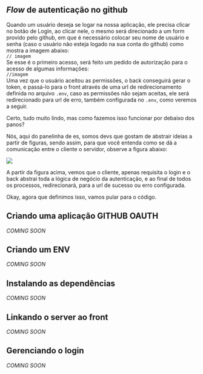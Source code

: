 ## *Flow* de autenticação no github
    
Quando um usuário deseja se logar na nossa aplicação, ele precisa clicar no botão de Login, ao clicar nele, 
o mesmo será direcionado a um form provido pelo github, em que é necessário colocar seu nome de 
usuário e senha (caso o usuário não esteja logado na sua conta do github) como mostra a imagem abaixo:  
`// imagem`  
Se esse é o primeiro acesso, será feito um pedido de autorização para o acesso de algumas informações:  
`//imagem`  
Uma vez que o usuário aceitou as permissões, o back conseguirá gerar o token, e passá-lo para o front através de uma url de redirecionamento definida no arquivo `.env`, caso as permissões não sejam aceitas, ele será redirecionado para url de erro, também configurada no `.env`, como veremos a seguir.

Certo, tudo muito lindo, mas como fazemos isso funcionar por debaixo dos panos?

Nós, aqui do panelinha de es, somos devs que gostam de abstrair ideias a partir de figuras, sendo assim, para que você entenda como se dá a comunicação entre o cliente o servidor, observe a figura abaixo:


![](https://i.imgur.com/Q0uQ9K2.png)

A partir da figura acima, vemos que o cliente, apenas requisita o login e o back abstrai toda a lógica de negócio da autenticação, e ao final de todos os processos, redirecionará, para a url de sucesso ou erro configurada.

Okay, agora que definimos isso, vamos pular para o código.


## Criando uma aplicação GITHUB OAUTH
*COMING SOON*
## Criando um ENV
*COMING SOON*
## Instalando as dependências
*COMING SOON*
## Linkando o server ao front
*COMING SOON*
## Gerenciando o login
*COMING SOON*
